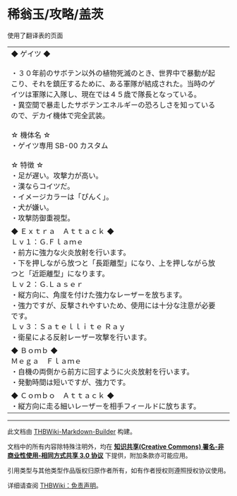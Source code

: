 # 稀翁玉/攻略/盖茨

<!-- source html: G:\repos\THBWiki-Markdown-Builder\THBWikiMarkdown\Temp\main\8\88\ns0%3A%E7%A8%80%E7%BF%81%E7%8E%89%2F%E6%94%BB%E7%95%A5%2F%E7%9B%96%E8%8C%A8.html -->

使用了翻译表的页面

  
  

  


<table><tbody><tr class="tt-content" id="=-1" data-pos="&#91;&quot;=&quot;,1&#93;"><td class="tt-ja" lang="ja"><div class="poem">◆ ゲイツ ◆<br><br>・３０年前のサボテン以外の植物死滅のとき、世界中で暴動が起こり、それを鎮圧するために、ある軍隊が結成された。当時のゲイツは軍隊に入隊し、現在では４５歳で隊長となっている。<br>・異空間で暴走したサボテンエネルギーの恐ろしさを知っているので、デカイ機体で完全武装。<br><br>☆ 機体名 ☆<br>・ゲイツ専用 SB-00 カスタム<br><br>☆ 特徴 ☆<br>・足が遅い。攻撃力が高い。<br>・漢ならコイツだ。<br>・イメージカラーは「ぴんく」。<br>・犬が嫌い。<br>・攻撃防御重視型。<br></div></td><td class="tt-zh" lang="zh"><div class="poem"></div></td></tr><tr class="tt-content" id="=-2" data-pos="&#91;&quot;=&quot;,2&#93;"><td class="tt-ja" lang="ja"><div class="poem">◆ Ｅｘｔｒａ　Ａｔｔａｃｋ ◆<br>Ｌｖ１：Ｇ.Ｆｌａｍｅ<br>・前方に強力な火炎放射を行います。<br>・下を押しながら放つと「長距離型」になり、上を押しながら放つと「近距離型」になります。<br>Ｌｖ２：Ｇ.Ｌａｓｅｒ<br>・縦方向に、角度を付けた強力なレーザーを放ちます。<br>・強力ですが、反撃されやすいため、使用には十分な注意が必要です。<br>Ｌｖ３：Ｓａｔｅｌｌｉｔｅ Ｒａｙ<br>・衛星による反射レーザー攻撃を行います。<br></div></td><td class="tt-zh" lang="zh"><div class="poem"></div></td></tr><tr class="tt-content" id="=-3" data-pos="&#91;&quot;=&quot;,3&#93;"><td class="tt-ja" lang="ja"><div class="poem">◆ Ｂｏｍｂ ◆<br>Ｍｅｇａ　Ｆｌａｍｅ<br>・自機の両側から前方に回すように火炎放射を行います。<br>・発動時間は短いですが、強力です。<br></div></td><td class="tt-zh" lang="zh"><div class="poem"></div></td></tr><tr class="tt-content" id="=-4" data-pos="&#91;&quot;=&quot;,4&#93;"><td class="tt-ja" lang="ja"><div class="poem">◆ Ｃｏｍｂｏ　Ａｔｔａｃｋ ◆<br>・縦方向に走る細いレーザーを相手フィールドに放ちます。<br></div></td><td class="tt-zh" lang="zh"><div class="poem"></div></td></tr></tbody></table>


  
  

  





---

此文档由 [THBWiki-Markdown-Builder](https://github.com/Delsin-Yu/THBWiki-Markdown-Builder) 构建。

文档中的所有内容除特殊注明外，均在 [**知识共享(Creative Commons) 署名-非商业性使用-相同方式共享 3.0 协议**](https://creativecommons.org/licenses/by-sa/3.0/deed.zh-hans) 下提供，附加条款亦可能应用。

引用类型与其他类型作品版权归原作者所有，如有作者授权则遵照授权协议使用。

详细请查阅 [THBWiki：免责声明](https://thbwiki.cc/THBWiki:%E5%85%8D%E8%B4%A3%E5%A3%B0%E6%98%8E)。

